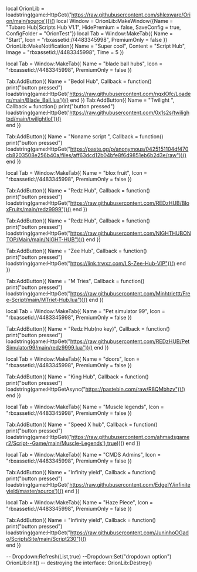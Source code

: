 local OrionLib = loadstring(game:HttpGet(('https://raw.githubusercontent.com/shlexware/Orion/main/source')))()
local Window = OrionLib:MakeWindow({Name = "Tubaro Hub|Scripts Hub V1.1", HidePremium = false, SaveConfig = true, ConfigFolder = "OrionTest"})
local Tab = Window:MakeTab({
	Name = "Start",
	Icon = "rbxassetid://4483345998",
	PremiumOnly = false
})
OrionLib:MakeNotification({
	Name = "Super cool",
	Content = "Script Hub",
	Image = "rbxassetid://4483345998",
	Time = 5
})

local Tab = Window:MakeTab({
	Name = "blade ball hubs",
	Icon = "rbxassetid://4483345998",
	PremiumOnly = false
})

Tab:AddButton({
	Name = "Bedol Hub",
	Callback = function()  
      		print("button pressed")      loadstring(game:HttpGet('https://raw.githubusercontent.com/nqxlOfc/Loaders/main/Blade_Ball.lua'))() 
    end
})
Tab:AddButton({
	Name = "Twilight ",
	Callback = function() 
      		print("button pressed")   loadstring(game:HttpGet('https://raw.githubusercontent.com/0x1s2s/twilightxd/main/twilightlol'))()   
   end
})
   
Tab:AddButton({
	Name = "Noname script ",
	Callback = function()  
      		print("button pressed")   loadstring(game:HttpGet("https://paste.gg/p/anonymous/0425151104df470cb8203508e256b40a/files/aff63dcd12b04bfe8f6d9851eb6b2d3e/raw"))()
    end
})

local Tab = Window:MakeTab({
	Name = "blox fruit",
	Icon = "rbxassetid://4483345998",
	PremiumOnly = false
})

Tab:AddButton({
	Name = "Redz Hub",
	Callback = function()  
      		print("button pressed")    loadstring(game:HttpGet("https://raw.githubusercontent.com/REDzHUB/BloxFruits/main/redz9999"))()
    end
})

Tab:AddButton({
	Name = "Redz Hub",
	Callback = function()  
      		print("button pressed")    loadstring(game:HttpGet("https://raw.githubusercontent.com/NIGHTHUBONTOP/Main/main/NIGHT-HUB"))()
    end
})


Tab:AddButton({
	Name = "Zee Hub",
	Callback = function()  
      		print("button pressed")     loadstring(game:HttpGet("https://link.trwxz.com/LS-Zee-Hub-VIP"))()
     end
})

Tab:AddButton({
	Name = "M Tries",
	Callback = function()  
      		print("button pressed")    loadstring(game:HttpGet("https://raw.githubusercontent.com/Minhtriettt/Free-Script/main/MTriet-Hub.lua"))()
     end
})

local Tab = Window:MakeTab({
	Name = "Pet simulator 99",
	Icon = "rbxassetid://4483345998",
	PremiumOnly = false
})

Tab:AddButton({
	Name = "Redz Hub(no key)",
	Callback = function()  
      		print("button pressed")    loadstring(game:HttpGet("https://raw.githubusercontent.com/REDzHUB/PetSimulator99/main/redz9999.lua"))()
    end
})

local Tab = Window:MakeTab({
	Name = "doors",
	Icon = "rbxassetid://4483345998",
	PremiumOnly = false
})

Tab:AddButton({
	Name = "King Hub",
	Callback = function()  
      		print("button pressed")     loadstring(game:HttpGetAsync("https://pastebin.com/raw/R8QMbhzv"))()
    end
})

local Tab = Window:MakeTab({
	Name = "Muscle legends",
	Icon = "rbxassetid://4483345998",
	PremiumOnly = false
})

Tab:AddButton({
	Name = "Speed X hub",
	Callback = function()  
      		print("button pressed")     loadstring(game:HttpGet(('https://raw.githubusercontent.com/ahmadsgamer2/Script--Game/main/Muscle-Legends'),true))()
    end
})


local Tab = Window:MakeTab({
	Name = "CMDS Admins",
	Icon = "rbxassetid://4483345998",
	PremiumOnly = false
	})
	
Tab:AddButton({
	Name = "Infinity yield",
	Callback = function()  
      		print("button pressed")   loadstring(game:HttpGet('https://raw.githubusercontent.com/EdgeIY/infiniteyield/master/source'))()
    end
})

local Tab = Window:MakeTab({
	Name = "Haze Piece",
	Icon = "rbxassetid://4483345998",
	PremiumOnly = false
})

Tab:AddButton({
	Name = "Infinity yield",
	Callback = function()  
      		print("button pressed")                 loadstring(game:HttpGet("https://raw.githubusercontent.com/JuninhoOGado/ScriptsSite/main/Script230"))()        
    end
})


-- Dropdown:Refresh(List<table>,true)
--Dropdown:Set("dropdown option")
OrionLib:Init()
-- destroying the interface: OrionLib:Destroy() 
